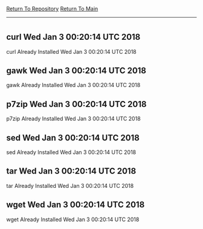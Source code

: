[Return To Repository](https://github.com/deathbybandaid/piholeparser/)
[Return To Main](https://github.com/deathbybandaid/piholeparser/blob/master/RecentRunLogs/Mainlog.md)
____________________________________
# 
## curl Wed Jan 3 00:20:14 UTC 2018
curl Already Installed Wed Jan 3 00:20:14 UTC 2018
## gawk Wed Jan 3 00:20:14 UTC 2018
gawk Already Installed Wed Jan 3 00:20:14 UTC 2018
## p7zip Wed Jan 3 00:20:14 UTC 2018
p7zip Already Installed Wed Jan 3 00:20:14 UTC 2018
## sed Wed Jan 3 00:20:14 UTC 2018
sed Already Installed Wed Jan 3 00:20:14 UTC 2018
## tar Wed Jan 3 00:20:14 UTC 2018
tar Already Installed Wed Jan 3 00:20:14 UTC 2018
## wget Wed Jan 3 00:20:14 UTC 2018
wget Already Installed Wed Jan 3 00:20:14 UTC 2018
